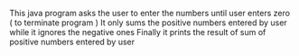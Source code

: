 This java program asks the user to enter the numbers until user enters zero ( to terminate program )
It only sums the positive numbers entered by user while it ignores the negative ones
Finally it prints the result of sum of positive numbers entered by user
